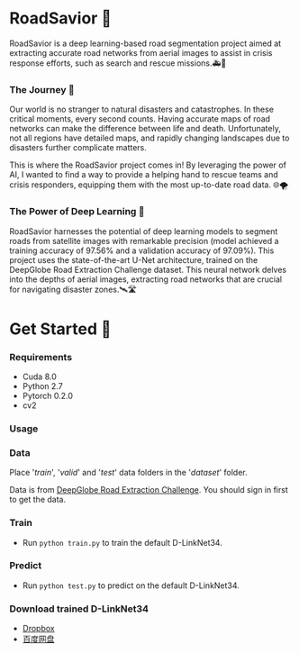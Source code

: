 # RoadSavior 🚧

RoadSavior is a deep learning-based road segmentation project aimed at extracting accurate road networks from aerial images to assist in crisis response efforts, such as search and rescue missions.🚑🚁

### The Journey 🌄

Our world is no stranger to natural disasters and catastrophes. In these critical moments, every second counts. Having accurate maps of road networks can make the difference between life and death. Unfortunately, not all regions have detailed maps, and rapidly changing landscapes due to disasters further complicate matters.

This is where the RoadSavior project comes in! By leveraging the power of AI, I wanted to find a way to provide a helping hand to rescue teams and crisis responders, equipping them with the most up-to-date road data. 🌐🌪️

### The Power of Deep Learning 🧠

RoadSavior harnesses the potential of deep learning models to segment roads from satellite images with remarkable precision (model achieved a training accuracy of 97.56% and a validation accuracy of 97.09%). This project uses the state-of-the-art U-Net architecture, trained on the DeepGlobe Road Extraction Challenge dataset. This neural network delves into the depths of aerial images, extracting road networks that are crucial for navigating disaster zones.🛰️🛣️

# Get Started 🚀

### Requirements

- Cuda 8.0
- Python 2.7
- Pytorch 0.2.0
- cv2

### Usage

### Data
Place '*train*', '*valid*' and '*test*' data folders in the '*dataset*' folder.

Data is from [DeepGlobe Road Extraction Challenge](https://competitions.codalab.org/competitions/18467#participate-get_starting_kit). You should sign in first to get the data.

### Train
- Run `python train.py` to train the default D-LinkNet34.

### Predict
- Run `python test.py` to predict on the default D-LinkNet34.

### Download trained D-LinkNet34
- [Dropbox](https://www.dropbox.com/sh/h62vr320eiy57tt/AAB5Tm43-efmtYzW_GFyUCfma?dl=0)
- [百度网盘](https://pan.baidu.com/s/1wqyOEkw5o0bzbuj7gBMesQ)

